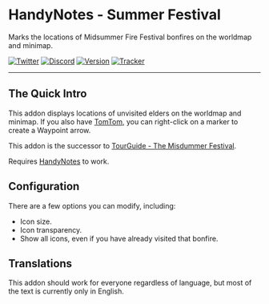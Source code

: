 # HandyNotes - Summer Festival

Marks the locations of Midsummer Fire Festival bonfires on the worldmap and minimap.

[![Twitter](https://img.shields.io/twitter/follow/ravendwyr.svg?style=popout&label=Twitter)](https://twitter.com/Ravendwyr)
[![Discord](https://img.shields.io/discord/299308204393889802.svg?style=popout&label=Discord)](https://discord.gg/XC2REFu)
[![Version](https://img.shields.io/github/tag/ethancentaurai/handynotes_summerfestival.svg?style=popout&label=Version)](https://www.curseforge.com/wow/addons/handynotes_summerfestival/files)
[![Tracker](https://img.shields.io/github/issues/ethancentaurai/handynotes_summerfestival.svg?style=popout&label=Issues)](https://github.com/EthanCentaurai/HandyNotes_SummerFestival/issues)

***

## The Quick Intro

This addon displays locations of unvisited elders on the worldmap and minimap.
If you also have [TomTom](https://www.curseforge.com/wow/addons/tomtomm), you can right-click on a marker to create a Waypoint arrow.

This addon is the successor to [TourGuide - The Misdummer Festival](https://github.com/EthanCentaurai/TourGuide_MidsummerFestival).

Requires [HandyNotes](https://www.curseforge.com/wow/addons/handynotes) to work.

## Configuration

There are a few options you can modify, including:

* Icon size.
* Icon transparency.
* Show all icons, even if you have already visited that bonfire.

## Translations

This addon should work for everyone regardless of language, but most of the text is currently only in English.
